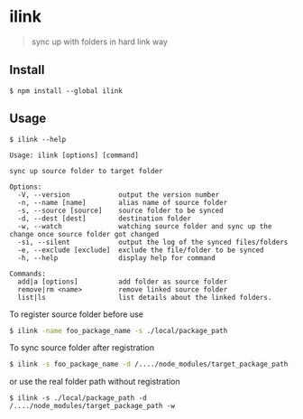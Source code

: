 # ilink

> sync up with folders in hard link way

## Install

```
$ npm install --global ilink
```

## Usage

```
$ ilink --help

Usage: ilink [options] [command]

sync up source folder to target folder

Options:
  -V, --version            output the version number
  -n, --name [name]        alias name of source folder
  -s, --source [source]    source folder to be synced
  -d, --dest [dest]        destination folder
  -w, --watch              watching source folder and sync up the change once source folder got changed
  -si, --silent            output the log of the synced files/folders
  -e, --exclude [exclude]  exclude the file/folder to be synced
  -h, --help               display help for command

Commands:
  add|a [options]          add folder as source folder
  remove|rm <name>         remove linked source folder
  list|ls                  list details about the linked folders.
```

To register source folder before use
```sh
$ ilink -name foo_package_name -s ./local/package_path
```

To sync source folder after registration
```sh
$ ilink -s foo_package_name -d /..../node_modules/target_package_path -w
```

or use the real folder path without registration
```
$ ilink -s ./local/package_path -d /..../node_modules/target_package_path -w
```